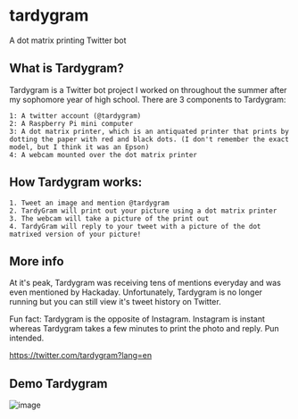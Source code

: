 # tardygram
A dot matrix printing Twitter bot

## What is Tardygram?

Tardygram is a Twitter bot project I worked on throughout the summer after my sophomore year of high school. There are 3 components to Tardygram:
	
	1: A twitter account (@tardygram)
	2: A Raspberry Pi mini computer
	3: A dot matrix printer, which is an antiquated printer that prints by dotting the paper with red and black dots. (I don't remember the exact model, but I think it was an Epson)
	4: A webcam mounted over the dot matrix printer
	
## How Tardygram works:

	1. Tweet an image and mention @tardygram
	2. TardyGram will print out your picture using a dot matrix printer
	3. The webcam will take a picture of the print out
	4. TardyGram will reply to your tweet with a picture of the dot matrixed version of your picture!
	
## More info

At it's peak, Tardygram was receiving tens of mentions everyday and was even mentioned by Hackaday. Unfortunately, Tardygram is no longer running but you can still view it's tweet history on Twitter.

Fun fact: Tardygram is the opposite of Instagram. Instagram is instant whereas Tardygram takes a few minutes to print the photo and reply. Pun intended.

https://twitter.com/tardygram?lang=en

## Demo Tardygram

![image](https://user-images.githubusercontent.com/13570258/61187532-6f7b9a80-a640-11e9-8e6b-34859e5e205b.png)
